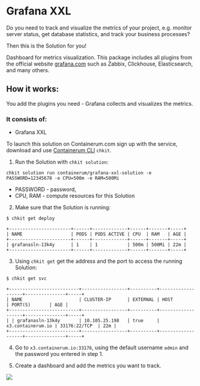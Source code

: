 # Grafana XXL

Do you need to track and visualize the metrics of your project, e.g. monitor server status, get database statistics, and track your business processes?

Then this is the Solution for you!

Dashboard for metrics visualization. This package includes all plugins from the official website [grafana.com](http://grafana.com) such as Zabbix, Clickhouse, Elasticsearch, and many others.

## How it works:

You add the plugins you need - Grafana collects and visualizes the metrics.

### It consists of:

* Grafana XXL  


To launch this solution on Containerum.com sign up with the service, download and use [Containerum CLI](https://github.com/containerum/chkit) `chkit`.


1. Run the Solution with `chkit solution`:
```
chkit solution run containerum/grafana-xxl-solution -e PASSWORD=12345678 -e CPU=500m -e RAM=500Mi
```
* PASSWORD - password,
* CPU, RAM - compute resources for this Solution

2. Make sure that the Solution is running:

```
$ chkit get deploy

+-----------------------+------+-------------+------+-------+-----+
| NAME                  | PODS | PODS ACTIVE | CPU  | RAM   | AGE |
+-----------------------+------+-------------+------+-------+-----+
| grafanasln-13k4y      | 1    | 1           | 500m | 500Mi | 22m |
+-----------------------+------+-------------+------+-------+-----+
```
3. Using `chkit get` get the address and the port to access the running Solution:
```
$ chkit get svc

+--------------------------+-----------------+----------+-------------------+---------------+-----+
| NAME                     | CLUSTER-IP      | EXTERNAL | HOST              | PORT(S)       | AGE |
+--------------------------+-----------------+----------+-------------------+---------------+-----+
| | grafanasln-13k4y       | 10.105.25.198   | true     | x3.containerum.io | 33176:22/TCP  | 22m |
+--------------------------+-----------------+----------+-------------------+---------------+-----+

```
4. Go to `x3.containerum.io:33176`, using the default username `admin` and the password you entered in step 1.

5. Create a dashboard and add the metrics you want to track.

![](/gif/grafanasln.gif)
